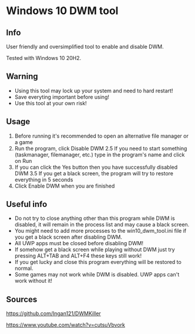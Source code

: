 # Windows 10 DWM tool
## Info
User friendly and oversimplified tool to enable and disable DWM.

Tested with Windows 10 20H2.
## Warning
- Using this tool may lock up your system and need to hard restart!
- Save everyting important before using!
- Use this tool at your own risk!
## Usage
1. Before running it's recommended to open an alternative file manager or a game
2. Run the program, click Disable DWM
2.5 If you need to start something (taskmanager, filemanager, etc.) type in the program's name and click on Run
3. If you can click the Yes button then you have successfully disabled DWM
3.5 If you get a black screen, the program will try to restore everything in 5 seconds
4. Click Enable DWM when you are finished
## Useful info
- Do not try to close anything other than this program while DWM is disabled, it will remain in the process list and may cause a black screen.
- You might need to add more processes to the win10_dwm_tool.ini file if you get a black screen after disabling DWM.
- All UWP apps must be closed before disabling DWM!
- If somehow get a black screen while playing without DWM just try pressing ALT+TAB and ALT+F4 these keys still work!
- If you get lucky and close this program everything will be restored to normal.
- Some games may not work while DWM is disabled. UWP apps can't work without it!
## Sources
https://github.com/Ingan121/DWMKiller

https://www.youtube.com/watch?v=cutsuVbvork
